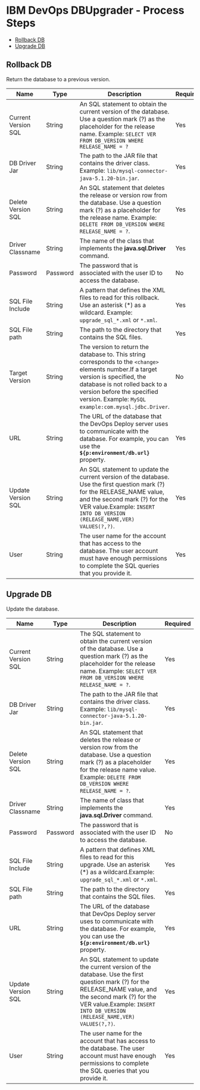 
# IBM DevOps DBUpgrader - Process Steps

* [Rollback DB](#rollback_db)
* [Upgrade DB](#upgrade_db)


## Rollback DB

Return the database to a previous version.


| Name | Type | Description                                                                                                          | Required |
| ---- | ---- | -------------------------------------------------------------------------------------------------------------------- | -------- |
| Current Version SQL | String | An SQL statement to obtain the current version of the database. Use a question mark (?) as the placeholder for the release name. Example: `SELECT VER FROM DB_VERSION WHERE RELEASE_NAME = ?` | Yes |
| DB Driver Jar | String | The path to the JAR file that contains the driver class. Example: `lib/mysql-connector-java-5.1.20-bin.jar`. | Yes |
| Delete Version SQL | String | An SQL statement that deletes the release or version row from the database. Use a question mark (?) as a placeholder for the release name. Example: `DELETE FROM DB_VERSION WHERE RELEASE_NAME = ?`. | Yes |
| Driver Classname | String | The name of the class that implements the **java.sql.Driver** command. | Yes |
| Password | Password | The password that is associated with the user ID to access the database. | No |
| SQL File Include | String | A pattern that defines the XML files to read for this rollback. Use an asterisk (\*) as a wildcard. Example: `upgrade_sql_*.xml` or `*.xml`. | Yes |
| SQL File path | String | The path to the directory that contains the SQL files. | Yes |
| Target Version | String | The version to return the database to. This string corresponds to the `<change>` elements number.If a target version is specified, the database is not rolled back to a version before the specified version. Example: `MySQL example:com.mysql.jdbc.Driver`. | No |
| URL | String | The URL of the database that the DevOps Deploy server uses to communicate with the database. For example, you can use the **``${p:environment/db.url}``** property. | Yes |
| Update Version SQL | String | An SQL statement to update the current version of the database. Use the first question mark (?) for the RELEASE\_NAME value, and the second mark (?) for the VER value.Example: `INSERT INTO DB_VERSION (RELEASE_NAME,VER) VALUES(?,?)`. | Yes |
| User | String | The user name for the account that has access to the database. The user account must have enough permissions to complete the SQL queries that you provide it. | Yes |

## Upgrade DB

Update the database.


| Name | Type | Description                                                                                                          | Required |
| ---- | ---- | -------------------------------------------------------------------------------------------------------------------- | -------- |
| Current Version SQL | String | The SQL statement to obtain the current version of the database. Use a question mark (?) as the placeholder for the release name. Example: `SELECT VER FROM DB_VERSION WHERE RELEASE_NAME = ?`. | Yes |
| DB Driver Jar | String | The path to the JAR file that contains the driver class. Example: `lib/mysql-connector-java-5.1.20-bin.jar`. | Yes |
| Delete Version SQL | String | An SQL statement that deletes the release or version row from the database. Use a question mark (?) as a placeholder for the release name value. Example: `DELETE FROM DB_VERSION WHERE RELEASE_NAME = ?`. | Yes |
| Driver Classname | String | The name of class that implements the **java.sql.Driver** command. | Yes |
| Password | Password | The password that is associated with the user ID to access the database. | No |
| SQL File Include | String | A pattern that defines XML files to read for this upgrade. Use an asterisk (\*) as a wildcard.Example: `upgrade_sql_*.xml` or `*.xml`. | Yes |
| SQL File path | String | The path to the directory that contains the SQL files. | Yes |
| URL | String | The URL of the database that DevOps Deploy server uses to communicate with the database. For example, you can use the **``${p:environment/db.url}``** property. | Yes |
| Update Version SQL | String | An SQL statement to update the current version of the database. Use the first question mark (?) for the RELEASE\_NAME value, and the second mark (?) for the VER value.Example: `INSERT INTO DB_VERSION (RELEASE_NAME,VER) VALUES(?,?)`. | Yes |
| User | String | The user name for the account that has access to the database. The user account must have enough permissions to complete the SQL queries that you provide it. | Yes |


